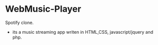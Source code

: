# WebMusic-Player
Spotify clone.
- its a music streaming app writen in HTML,CSS, javascript/jquery and php.
